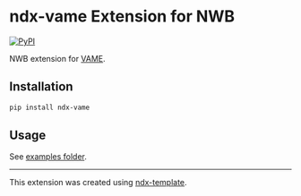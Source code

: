 # ndx-vame Extension for NWB

[![PyPI](https://img.shields.io/pypi/v/ndx-vame?label=PyPI)](https://pypi.org/project/ndx-vame/)


NWB extension for [VAME](https://github.com/EthoML/VAME).

## Installation

```bash
pip install ndx-vame
```

## Usage

See [examples folder](https://github.com/catalystneuro/ndx-vame/tree/main/examples).

---
This extension was created using [ndx-template](https://github.com/nwb-extensions/ndx-template).

